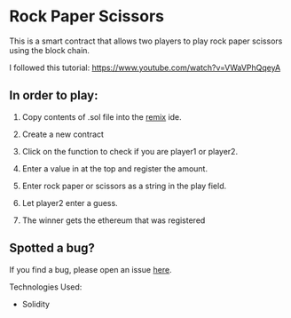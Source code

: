 # Rock Paper Scissors

This is a smart contract that allows two players to play rock paper scissors using the block chain.

I followed this tutorial: https://www.youtube.com/watch?v=VWaVPhQqeyA

## In order to play:
1. Copy contents of .sol file into the [remix](https://remix.ethereum.org/) ide.

2. Create a new contract

3. Click on the function to check if you are player1 or player2.

4. Enter a value in at the top and register the amount.

5. Enter rock paper or scissors as a string in the play field.

6. Let player2 enter a guess.

7. The winner gets the ethereum that was registered

## Spotted a bug?

If you find a bug, please open an issue [here](https://github.com/ckane30691/ethereum-rock-paper-scissors/issues).

Technologies Used:
* Solidity